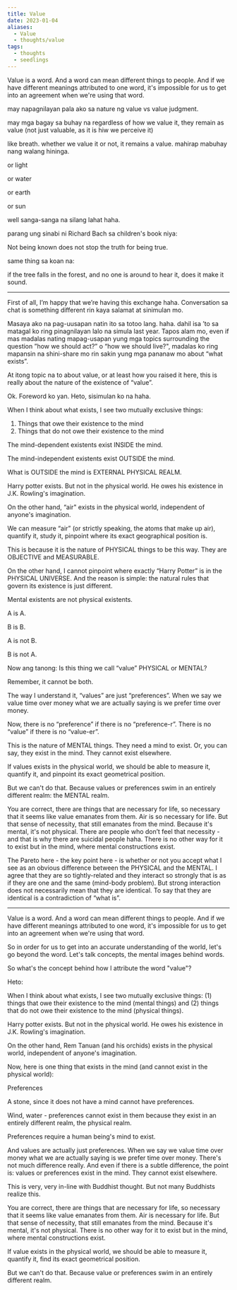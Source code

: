 ```yaml
---
title: Value
date: 2023-01-04
aliases:
  - Value
  - thoughts/value
tags:
  - thoughts
  - seedlings
---
```

Value is a word. And a word can mean different things to people. And if we have different meanings attributed to one word, it's impossible for us to get into an agreement when we're using that word.

may napagnilayan pala ako sa nature ng value vs value judgment.

may mga bagay sa buhay na regardless of how we value it, they remain as value (not just valuable, as it is hiw we perceive it)

like breath. whether we value it or not, it remains a value. mahirap mabuhay nang walang hininga.

or light

or water

or earth

or sun

well sanga-sanga na silang lahat haha.

parang ung sinabi ni Richard Bach sa children's book niya:

Not being known does not stop the truth for being true.

same thing sa koan na:

if the tree falls in the forest, and no one is around to hear it, does it make it sound.

---

First of all, I’m happy that we’re having this exchange haha. Conversation sa chat is something different rin kaya salamat at sinimulan mo.

Masaya ako na pag-uusapan natin ito sa totoo lang. haha. dahil isa ’to sa matagal ko ring pinagnilayan lalo na simula last year. Tapos alam mo, even if mas madalas nating mapag-usapan yung mga topics surrounding the question ”how we should act?” o “how we should live?", madalas ko ring mapansin na shini-share mo rin sakin yung mga pananaw mo about “what exists”.

At itong topic na to about value, or at least how you raised it here, this is really about the nature of the existence of “value”.

Ok. Foreword ko yan. Heto, sisimulan ko na haha.

When I think about what exists, I see two mutually exclusive things:

1. Things that owe their existence to the mind
2. Things that do not owe their existence to the mind

The mind-dependent existents exist INSIDE the mind.

The mind-independent existents exist OUTSIDE the mind.

What is OUTSIDE the mind is EXTERNAL PHYSICAL REALM.

Harry potter exists. But not in the physical world. He owes his existence in J.K. Rowling's imagination.

On the other hand, “air" exists in the physical world, independent of anyone's imagination.

We can measure “air” (or strictly speaking, the atoms that make up air), quantify it, study it, pinpoint where its exact geographical position is.

This is because it is the nature of PHYSICAL things to be this way. They are OBJECTIVE and MEASURABLE.

On the other hand, I cannot pinpoint where exactly “Harry Potter” is in the PHYSICAL UNIVERSE. And the reason is simple: the natural rules that govern its existence is just different.

Mental existents are not physical existents.

A is A.

B is B.

A is not B.

B is not A.

Now ang tanong: Is this thing we call “value” PHYSICAL or MENTAL?

Remember, it cannot be both.

The way I understand it, “values” are just “preferences”. When we say we value time over money what we are actually saying is we prefer time over money.

Now, there is no “preference” if there is no “preference-r”. There is no “value” if there is no “value-er”.

This is the nature of MENTAL things. They need a mind to exist. Or, you can say, they exist in the mind. They cannot exist elsewhere.

If values exists in the physical world, we should be able to measure it, quantify it, and pinpoint its exact geometrical position.

But we can't do that. Because values or preferences swim in an entirely different realm: the MENTAL realm.

You are correct, there are things that are necessary for life, so necessary that it seems like value emanates from them. Air is so necessary for life. But that sense of necessity, that still emanates from the mind. Because it's mental, it's not physical. There are people who don’t feel that necessity - and that is why there are suicidal people haha. There is no other way for it to exist but in the mind, where mental constructions exist.

The Pareto here - the key point here - is whether or not you accept what I see as an obvious difference between the PHYSICAL and the MENTAL. I agree that they are so tightly-related and they interact so strongly that is as if they are one and the same (mind-body problem). But strong interaction does not necessarily mean that they are identical. To say that they are identical is a contradiction of “what is”.

---

Value is a word. And a word can mean different things to people. And if we have different meanings attributed to one word, it's impossible for us to get into an agreement when we're using that word.

So in order for us to get into an accurate understanding of the world, let's go beyond the word. Let's talk concepts, the mental images behind words.

So what's the concept behind how I attribute the word "value"?

Heto:

When I think about what exists, I see two mutually exclusive things: (1) things that owe their existence to the mind (mental things) and (2) things that do not owe their existence to the mind (physical things).

Harry potter exists. But not in the physical world. He owes his existence in J.K. Rowling's imagination.

On the other hand, Rem Tanuan (and his orchids) exists in the physical world, independent of anyone's imagination.

Now, here is one thing that exists in the mind (and cannot exist in the physical world):

Preferences

A stone, since it does not have a mind cannot have preferences.

Wind, water - preferences cannot exist in them because they exist in an entirely different realm, the physical realm.

Preferences require a human being's mind to exist.

And values are actually just preferences. When we say we value time over money what we are actually saying is we prefer time over money. There's not much difference really. And even if there is a subtle difference, the point is: values or preferences exist in the mind. They cannot exist elsewhere.

This is very, very in-line with Buddhist thought. But not many Buddhists realize this.

You are correct, there are things that are necessary for life, so necessary that it seems like value emanates from them. Air is necessary for life. But that sense of necessity, that still emanates from the mind. Because it's mental, it's not physical. There is no other way for it to exist but in the mind, where mental constructions exist.

If value exists in the physical world, we should be able to measure it, quantify it, find its exact geometrical position.

But we can't do that. Because value or preferences swim in an entirely different realm.